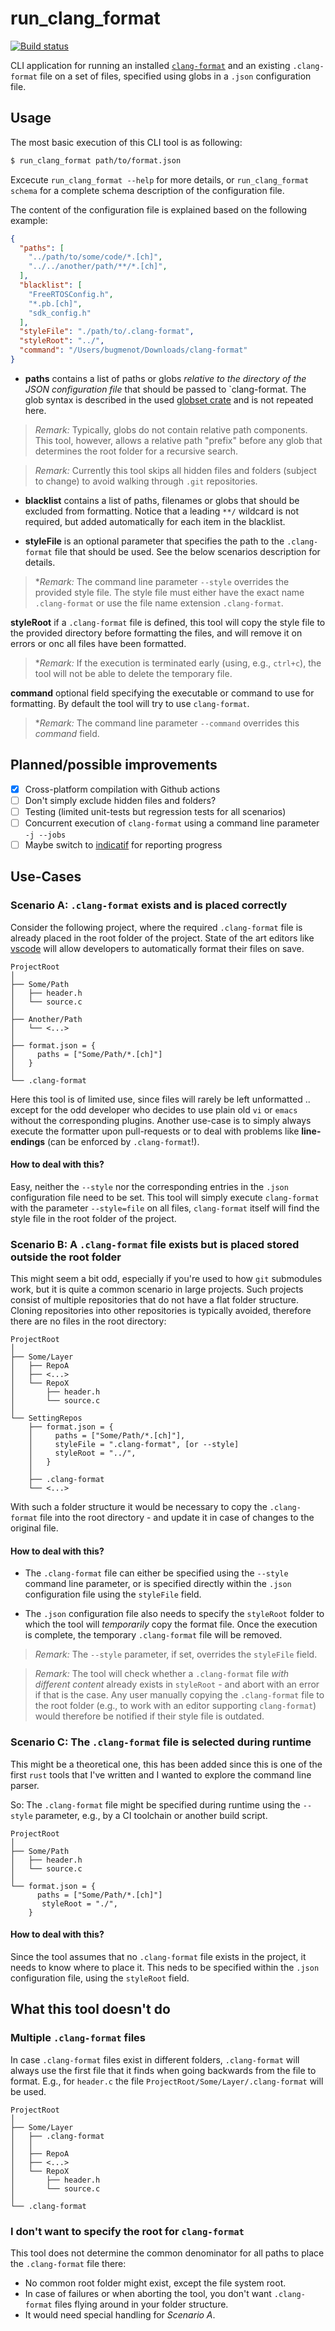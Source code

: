 # run_clang_format

[![Build status](https://github.com/lmapii/run_clang_format/workflows/ci/badge.svg)](https://github.com/lmapii/run_clang_format/actions)

CLI application for running an installed [`clang-format`](https://clang.llvm.org/docs/ClangFormat.html) and an existing `.clang-format` file on a set of files, specified using globs in a `.json` configuration file.

## Usage

The most basic execution of this CLI tool is as following:

```bash
$ run_clang_format path/to/format.json
```

Excecute `run_clang_format --help` for more details, or `run_clang_format schema` for a complete schema description of the configuration file.

The content of the configuration file is explained based on the following example:

```json
{
  "paths": [
    "../path/to/some/code/*.[ch]",
    "../../another/path/**/*.[ch]",
  ],
  "blacklist": [
    "FreeRTOSConfig.h",
    "*.pb.[ch]",
    "sdk_config.h"
  ],
  "styleFile": "./path/to/.clang-format",
  "styleRoot": "../",
  "command": "/Users/bugmenot/Downloads/clang-format"
}
```

- **paths** contains a list of paths or globs *relative to the directory of the JSON configuration file* that should be passed to `clang-format. The glob syntax is described in the used [globset crate](https://docs.rs/globset/latest/globset/index.html#syntax) and is not repeated here.

> *Remark:* Typically, globs do not contain relative path components. This tool, however, allows a relative path "prefix" before any glob that determines the root folder for a recursive search.

> *Remark:* Currently this tool skips all hidden files and folders (subject to change) to avoid walking through `.git` repositories.

- **blacklist** contains a list of paths, filenames or globs that should be excluded from formatting. Notice that a leading `**/` wildcard is not required, but added automatically for each item in the blacklist.

- **styleFile** is an optional parameter that specifies the path to the `.clang-format` file that should be used. See the below scenarios description for details.

> **Remark:* The command line parameter `--style` overrides the provided style file. The style file must either have the exact name `.clang-format` or use the file name extension `.clang-format`.

**styleRoot** if a `.clang-format` file is defined, this tool will copy the style file to the provided directory before formatting the files, and will remove it on errors or onc all files have been formatted.

> **Remark:* If the execution is terminated early (using, e.g., `ctrl+c`), the tool will not be able to delete the temporary file.
>
**command** optional field specifying the executable or command to use for formatting. By default the tool will try to use `clang-format`.

> **Remark:* The command line parameter `--command` overrides this *command* field.

## Planned/possible improvements

- [x] Cross-platform compilation with Github actions
- [ ] Don't simply exclude hidden files and folders?
- [ ] Testing (limited unit-tests but regression tests for all scenarios)
- [ ] Concurrent execution of `clang-format` using a command line parameter `-j --jobs`
- [ ] Maybe switch to [indicatif](https://docs.rs/indicatif/latest/indicatif/) for reporting progress

## Use-Cases

### Scenario A: `.clang-format` exists and is placed correctly

Consider the following project, where the required `.clang-format` file is already placed in the root folder of the project. State of the art editors like [vscode](https://code.visualstudio.com) will allow developers to automatically format their files on save.

```
ProjectRoot
│
├── Some/Path
│   ├── header.h
│   └── source.c
│
├── Another/Path
│   └── <...>
│
├── format.json = {
│     paths = ["Some/Path/*.[ch]"]
│   }
│
└── .clang-format
```

Here this tool is of limited use, since files will rarely be left unformatted .. except for the odd developer who decides to use plain old `vi` or `emacs` without the corresponding plugins. Another use-case is to simply always execute the formatter upon pull-requests or to deal with problems like **line-endings** (can be enforced by `.clang-format`!).

#### How to deal with this?

Easy, neither the `--style` nor the corresponding entries in the `.json` configuration file need to be set. This tool will simply execute `clang-format` with the parameter `--style=file` on all files, `clang-format` itself will find the style file in the root folder of the project.


### Scenario B: A `.clang-format` file exists but is placed stored outside the root folder

This might seem a bit odd, especially if you're used to how `git` submodules work, but it is quite a common scenario in large projects. Such projects consist of multiple repositories that do not have a flat folder structure. Cloning repositories into other repositories is typically avoided, therefore there are no files in the root directory:

```
ProjectRoot
│
├── Some/Layer
│   ├── RepoA
│   ├── <...>
│   └── RepoX
│       ├── header.h
│       └── source.c
│
└── SettingRepos
    ├── format.json = {
    │     paths = ["Some/Path/*.[ch]"],
    │     styleFile = ".clang-format", [or --style]
    │     styleRoot = "../",
    │   }
    │
    ├── .clang-format
    └── <...>
```

With such a folder structure it would be necessary to copy the `.clang-format` file into the root directory - and update it in case of changes to the original file.

#### How to deal with this?

 - The `.clang-format` file can either be specified using the `--style` command line parameter, or is specified directly within the `.json` configuration file using the `styleFile` field.

- The `.json` configuration file also needs to specify the `styleRoot` folder to which the tool will *temporarily* copy the format file. Once the execution is complete, the temporary `.clang-format` file will be removed.

> *Remark:* The `--style` parameter, if set, overrides the `styleFile` field.

> *Remark:* The tool will check whether a `.clang-format` file *with different content* already exists in `styleRoot` - and abort with an error if that is the case. Any user manually copying the `.clang-format` file to the root folder (e.g., to work with an editor supporting `clang-format`) would therefore be notified if their style file is outdated.


### Scenario C: The `.clang-format` file is selected during runtime

This might be a theoretical one, this has been added since this is one of the first `rust` tools that I've written and I wanted to explore the command line parser.

So: The `.clang-format` file might be specified during runtime using the `--style` parameter, e.g., by a CI toolchain or another build script.

```
ProjectRoot
│
├── Some/Path
│   ├── header.h
│   └── source.c
│
└── format.json = {
      paths = ["Some/Path/*.[ch]"]
       styleRoot = "./",
    }
```

#### How to deal with this?

Since the tool assumes that no `.clang-format` file exists in the project, it needs to know where to place it. This neds to be specified within the `.json` configuration file, using the `styleRoot` field.

## What this tool doesn't do

### Multiple `.clang-format` files

In case `.clang-format` files exist in different folders, `.clang-format` will always use the first file that it finds when going backwards from the file to format. E.g., for `header.c` the file `ProjectRoot/Some/Layer/.clang-format` will be used.

```
ProjectRoot
│
├── Some/Layer
│   ├── .clang-format
│   │
│   ├── RepoA
│   ├── <...>
│   └── RepoX
│       ├── header.h
│       └── source.c
│
└── .clang-format
```

### I don't want to specify the root for `clang-format`

This tool does not determine the common denominator for all paths to place the `.clang-format` file there:

- No common root folder might exist, except the file system root.
- In case of failures or when aborting the tool, you don't want `.clang-format` files flying around in your folder structure.
- It would need special handling for *Scenario A*.
